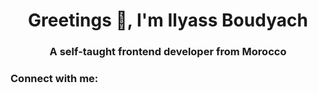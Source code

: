 <h1 align="center">Greetings 👋, I'm Ilyass Boudyach</h1>
<h3 align="center">A self-taught frontend developer from Morocco</h3>

<h3 align="left">Connect with me:</h3>
<p align="left">
</p>
